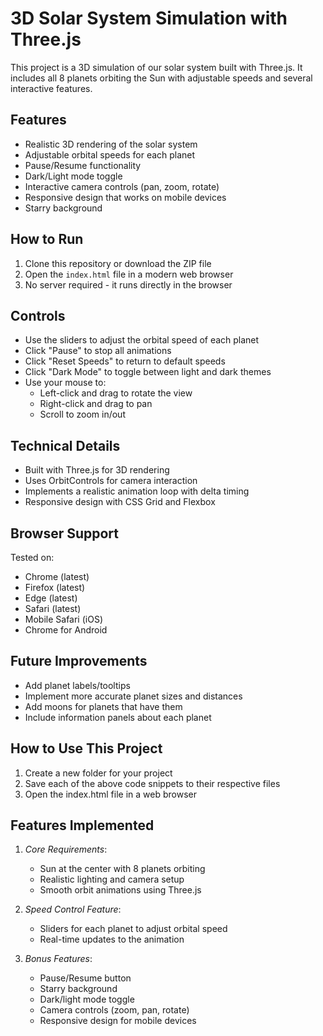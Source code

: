 # 3D Solar System Simulation with Three.js

This project is a 3D simulation of our solar system built with Three.js. It includes all 8 planets orbiting the Sun with adjustable speeds and several interactive features.

## Features

- Realistic 3D rendering of the solar system
- Adjustable orbital speeds for each planet
- Pause/Resume functionality
- Dark/Light mode toggle
- Interactive camera controls (pan, zoom, rotate)
- Responsive design that works on mobile devices
- Starry background

## How to Run

1. Clone this repository or download the ZIP file
2. Open the `index.html` file in a modern web browser
3. No server required - it runs directly in the browser

## Controls

- Use the sliders to adjust the orbital speed of each planet
- Click "Pause" to stop all animations
- Click "Reset Speeds" to return to default speeds
- Click "Dark Mode" to toggle between light and dark themes
- Use your mouse to:
  - Left-click and drag to rotate the view
  - Right-click and drag to pan
  - Scroll to zoom in/out

## Technical Details

- Built with Three.js for 3D rendering
- Uses OrbitControls for camera interaction
- Implements a realistic animation loop with delta timing
- Responsive design with CSS Grid and Flexbox

## Browser Support

Tested on:

- Chrome (latest)
- Firefox (latest)
- Edge (latest)
- Safari (latest)
- Mobile Safari (iOS)
- Chrome for Android

## Future Improvements

- Add planet labels/tooltips
- Implement more accurate planet sizes and distances
- Add moons for planets that have them
- Include information panels about each planet

## How to Use This Project

1. Create a new folder for your project
2. Save each of the above code snippets to their respective files
3. Open the index.html file in a web browser

## Features Implemented

1. _Core Requirements_:

   - Sun at the center with 8 planets orbiting
   - Realistic lighting and camera setup
   - Smooth orbit animations using Three.js

2. _Speed Control Feature_:

   - Sliders for each planet to adjust orbital speed
   - Real-time updates to the animation

3. _Bonus Features_:
   - Pause/Resume button
   - Starry background
   - Dark/light mode toggle
   - Camera controls (zoom, pan, rotate)
   - Responsive design for mobile devices
